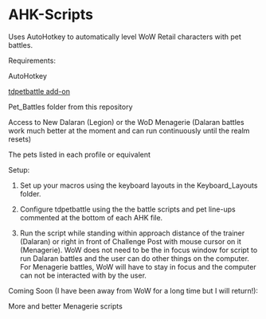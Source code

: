 # AHK-Scripts

Uses AutoHotkey to automatically level WoW Retail characters with pet battles.

Requirements:

AutoHotkey

[tdpetbattle add-on](https://www.curseforge.com/wow/addons/tdbattlepetscript)

Pet_Battles folder from this repository

Access to New Dalaran (Legion) or the WoD Menagerie (Dalaran battles work much better at the moment and can run continuously until the realm resets)

The pets listed in each profile or equivalent

Setup:

1. Set up your macros using the keyboard layouts in the Keyboard_Layouts folder.

2. Configure tdpetbattle using the the battle scripts and pet line-ups commented at the bottom of each AHK file.

3. Run the script while standing within approach distance of the trainer (Dalaran) or right in front of Challenge Post with mouse cursor on it (Menagerie). WoW does not need to be the in focus window for script to run Dalaran battles and the user can do other things on the computer. For Menagerie battles, WoW will have to stay in focus and the computer can not be interacted with by the user.

Coming Soon (I have been away from WoW for a long time but I will return!):

More and better Menagerie scripts
